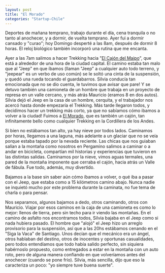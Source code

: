 ```yaml
---
layout: post
title: "El Morado"
categories: "Startup-Chile"
---
```


Deportes de mañana temprano, trabajo durante el día, cena tranquila o no tanto
al anochecer, y a dormir, de vuelta temprano. Ayer fui a dormir cansado y
"curao"; hoy Domingo desperté a las 8am, después de dormir 8 horas. El reloj
biológico también incorporó una rutina que me encanta.

Ayer a las 7am salimos a hacer Trekking hacia "[El Cajón del
Maipo](http://es.wikipedia.org/wiki/Caj%C3%B3n_del_Maipo)", que está a
alrededor de una hora de la ciudad capital. El camino estaba tan malo que al
"Jeep" en que íbamos (llaman "Jeep" a cualquier auto todo terreno, y "jeepear"
es un verbo de uso común) se le soltó una cinta de la suspensión, y quedó una
rueda tocando el guardabarros. Silvia conducía tan emocionada que no se dio
cuenta, le tuvimos que avisar que pare! Y se detuvo también una camioneta de
un hombre que trabaja en un proyecto de represa en un valle cercano, y más
atrás Mauricio (eramos 8 en dos autos). Silvia dejó el Jeep en la casa de un
hombre, cerquita, y el trabajador nos acercó hasta donde empezaría el
Trekking. Más tarde llegaron todos, y decidimos hacer un trekking más corto,
ya que no sabíamos cómo ibamos a volver a la ciudad! Fuimos a [El
Morado](http://es.wikipedia.org/wiki/Monumento_Natural_El_Morado), que es
también un cajón, tan infinitamente bello como cualquier Trekking en la
Cordillera de los Andes.

Si bien no estábamos tan alto, ya hay nieve por todos lados. Caminamos por
horas, llegamos a una laguna, más adelante a un glaciar que no se veía porque
estaba tapado por la nevada reciente. Las chicas que nos guiaban salían a la
montaña como nosotros en Pergamino salimos a caminar o a andar en bicicleta,
compartían mil historias y experiencias que tuvieron en las distintas salidas.
Caminamos por la nieve, vimos aguas termales, una pared de la montaña
imponente que cerraba el cajón, hacia atrás un Valle de fábula. Fue todo,
además, muy divertido.

Bajamos a la base sin saber aún cómo íbamos a volver, o qué iba a pasar con el
Jeep, que estaba como a 15 kilómetros camino abajo. Nunca nadie se inquietó
mucho por este problema durante la caminata, no fue tema de charla o para
pensar.

Nos separamos, algunos bajamos a dedo, otros caminando, otros con Mauricio.
Viajar por esos caminos en la caja de una camioneta es como lo mejor: llenos
de tierra, pero sin techo para ir viendo las montañas. En el camino de asfalto
nos encontramos todos, Silvia bajaba en el Jeep como si nada hubiera pasado.
El hombre que "alojó" el Jeep hizo un arreglo provisorio para la suspensión,
así que a las 20hs estábamos cenando en el "Siga la Vaca" de Santiago. Unos
decían que el mecánico era un ángel, otros hablaban del destino, otros de
inocentes y oportunas casualidades, pero todos entendíamos que todo había
salido perfecto, sin siquiera habérnoslo propuesto, como entregados a estar en
la montaña con un auto roto, pero de alguna manera confiando en que
volveríamos antes del anochecer (cuando se pone frío). Silvia, más sencilla,
dijo que eso la caracteriza un poco: "yo siempre tuve buena suerte".
